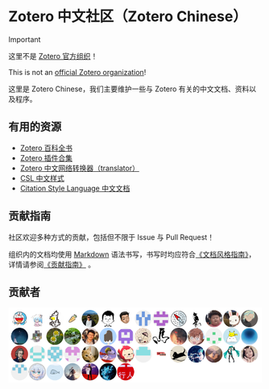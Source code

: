 # Zotero 中文社区（Zotero Chinese）

> [!important]
>
> 这里不是 [Zotero 官方组织](https://github.com/zotero)！
>
> This is not an [official Zotero organization](https://github.com/zotero)!

这里是 Zotero Chinese，我们主要维护一些与 Zotero 有关的中文文档、资料以及程序。

## 有用的资源

- [Zotero 百科全书](https://zotero-chinese.com/user-guide/)
- [Zotero 插件合集](https://zotero-chinese.com/plugins/)
- [Zotero 中文网络转换器（translator）](https://zotero-chinese.com/translators/)
- [CSL 中文样式](https://zotero-chinese/styles/)
- [Citation Style Language 中文文档](https://zotero-chinese.com/csl-dev-guide/)

## 贡献指南

社区欢迎多种方式的贡献，包括但不限于 Issue 与 Pull Request！

组织内的文档均使用 [Markdown](https://theme-hope.vuejs.press/zh/cookbook/markdown/) 语法书写，书写时均应符合[《文档风格指南》](https://zotero-chinese.com/contributing/markdown.html)，详情请参阅[《贡献指南》](https://zotero-chinese.com/contributing/) 。

## 贡献者

![贡献者名单](../.github-contributors/contributors.png)

